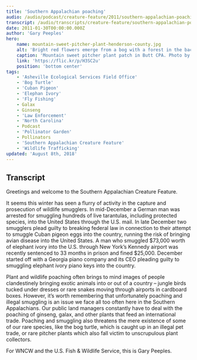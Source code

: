 ```yaml
---
title: 'Southern Appalachian poaching'
audio: /audio/podcast/creature-feature/2011/southern-appalachian-poaching.mp3
transcript: /audio/transcripts/creature-feature/southern-appalachian-poaching.pdf
date: 2011-01-30T00:00:00.000Z
author: 'Gary Peeples'
hero:
    name: mountain-sweet-pitcher-plant-henderson-county.jpg
    alt: 'Bright red flowers emerge from a bog with a forest in the background.'
    caption: 'Mountain sweet pitcher plant patch in Butt CPA. Photo by Gary Peeples, USFWS.'
    link: 'https://flic.kr/p/H3SC2u'
    position: 'bottom center'
tags:
    - 'Asheville Ecological Services Field Office'
    - 'Bog Turtle'
    - 'Cuban Pigeon'
    - 'Elephan Ivory'
    - 'Fly Fishing'
    - Galax
    - Ginseng
    - 'Law Enforcement'
    - 'North Carolina'
    - Podcast
    - 'Pollinator Garden'
    - Pollinators
    - 'Southern Appalachian Creature Feature'
    - 'Wildlife Trafficking'
updated: 'August 8th, 2018'
---
```


## Transcript

Greetings and welcome to the Southern Appalachian Creature Feature.

It seems this winter has seen a flurry of activity in the capture and prosecution of wildlife smugglers. In mid-December a German man was arrested for smuggling hundreds of live tarantulas, including protected species, into the United States through the U.S. mail. In late December two smugglers plead guilty to breaking federal law in connection to their attempt to smuggle Cuban pigeon eggs into the country, running the risk of bringing avian disease into the United States. A man who smuggled $73,000 worth of elephant ivory into the U.S. through New York’s Kennedy airport was recently sentenced to 33 months in prison and fined $25,000. December started off with a Georgia piano company and its CEO pleading guilty to smuggling elephant ivory piano keys into the country.

Plant and wildlife poaching often brings to mind images of people clandestinely bringing exotic animals into or out of a country – jungle birds tucked under dresses or rare snakes moving through airports in cardboard boxes. However, it’s worth remembering that unfortunately poaching and illegal smuggling is an issue we face all too often here in the Southern Appalachians. Our public land managers constantly have to deal with the poaching of ginseng, galax, and other plants that feed an international trade. Poaching and smuggling also threatens the mere existence of some of our rare species, like the bog turtle, which is caught up in an illegal pet trade, or rare pitcher plants which also fall victim to unscrupulous plant collectors.

For WNCW and the U.S. Fish & Wildlife Service, this is Gary Peeples.